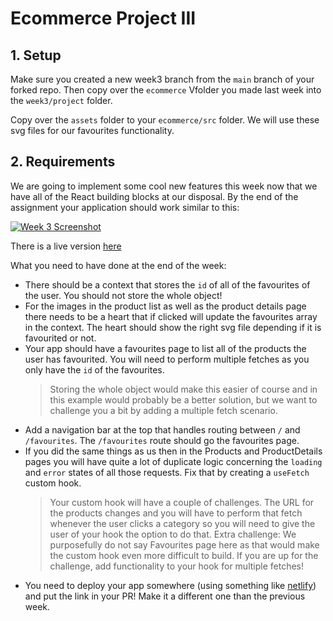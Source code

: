 # Ecommerce Project III

## 1. Setup

Make sure you created a new week3 branch from the `main` branch of your forked repo. Then copy over the `ecommerce` Vfolder you made last week into the `week3/project` folder.

Copy over the `assets` folder to your `ecommerce/src` folder. We will use these svg files for our favourites functionality.

## 2. Requirements

We are going to implement some cool new features this week now that we have all of the React building blocks at our disposal. By the end of the assignment your application should work similar to this:

[![Week 3 Screenshot](../../assets/project/week3.png)](https://hyf-react-w3-example.netlify.app)

There is a live version [here](https://hyf-react-w3-example.netlify.app)

What you need to have done at the end of the week:

- There should be a context that stores the `id` of all of the favourites of the user. You should not store the whole object!
- For the images in the product list as well as the product details page there needs to be a heart that if clicked will update the favourites array in the context. The heart should show the right svg file depending if it is favourited or not.
- Your app should have a favourites page to list all of the products the user has favourited. You will need to perform multiple fetches as you only have the `id` of the favourites.
  > Storing the whole object would make this easier of course and in this example would probably be a better solution, but we want to challenge you a bit by adding a multiple fetch scenario.
- Add a navigation bar at the top that handles routing between `/` and `/favourites`. The `/favourites` route should go the favourites page.
- If you did the same things as us then in the Products and ProductDetails pages you will have quite a lot of duplicate logic concerning the `loading` and `error` states of all those requests. Fix that by creating a `useFetch` custom hook.
  > Your custom hook will have a couple of challenges. The URL for the products changes and you will have to perform that fetch whenever the user clicks a category so you will need to give the user of your hook the option to do that.
  > Extra challenge: We purposefully do not say Favourites page here as that would make the custom hook even more difficult to build. If you are up for the challenge, add functionality to your hook for multiple fetches!
- You need to deploy your app somewhere (using something like [netlify](https://www.netlify.com)) and put the link in your PR! Make it a different one than the previous week.
